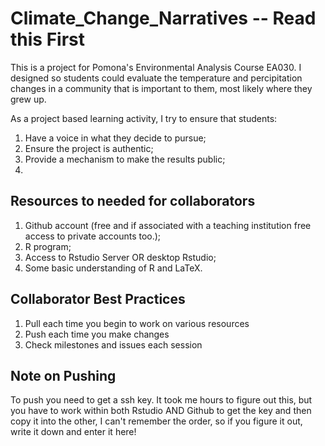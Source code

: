 # Climate_Change_Narratives -- Read this First
This is a project for Pomona's Environmental Analysis Course EA030. I designed so students could evaluate the temperature and percipitation changes in a community that is important to them, most likely where they grew up. 

As a project based learning activity, I try to ensure that students:

1. Have a voice in what they decide to pursue;
2. Ensure the project is authentic;
3. Provide a mechanism to make the results public;
4. 

## Resources to needed for collaborators

1. Github account (free and if associated with a teaching institution free access to private accounts too.);
2. R program;
3. Access to Rstudio Server OR desktop Rstudio;
4. Some basic understanding of R and LaTeX.

## Collaborator Best Practices

1. Pull each time you begin to work on various resources
2. Push each time you make changes
3. Check milestones and issues each session 

## Note on Pushing

To push you need to get a ssh key. It took me hours to figure out this, but you have to work within both Rstudio AND Github to get the key and then copy it into the other, I can't remember the order, so if you figure it out, write it down and enter it here!
